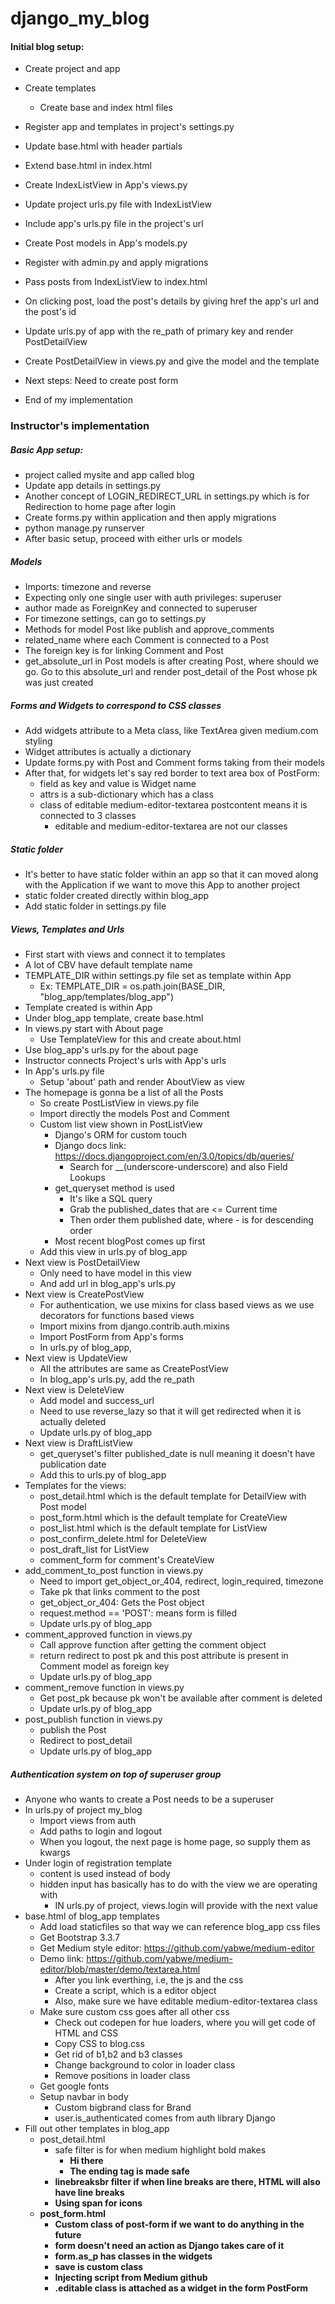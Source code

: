 # django_my_blog

#### Initial blog setup:
* Create project and app
* Create templates
    * Create base and index html files
* Register app and templates in project's settings.py
* Update base.html with header partials
* Extend base.html in index.html
* Create IndexListView in App's views.py
* Update project urls.py file with IndexListView
* Include app's urls.py file in the project's url
* Create Post models in App's models.py
* Register with admin.py and apply migrations
* Pass posts from IndexListView to index.html 
* On clicking post, load the post's details by giving href the app's url and the post's id
* Update urls.py of app with the re_path of primary key and render PostDetailView
* Create PostDetailView in views.py and give the model and the template

* Next steps: Need to create post form
* End of my implementation

### Instructor's implementation

##### Basic App setup:
* project called mysite and app called blog
* Update app details in settings.py 
* Another concept of LOGIN_REDIRECT_URL in settings.py which is for Redirection to home page after login
* Create forms.py within application and then apply migrations
* python manage.py runserver
* After basic setup, proceed with either urls or models

##### Models
* Imports: timezone and reverse
* Expecting only one single user with auth privileges: superuser
* author made as ForeignKey and connected to superuser
* For timezone settings, can go to settings.py 
* Methods for model Post like publish and approve_comments
* related_name where each Comment is connected to a Post
* The foreign key is for linking Comment and Post
* get_absolute_url in Post models is after creating Post, where should we go. Go to this absolute_url and render post_detail of the Post whose pk was just created

##### Forms and Widgets to correspond to CSS classes
* Add widgets attribute to a Meta class, like TextArea given medium.com styling
* Widget attributes is actually a dictionary
* Update forms.py with Post and Comment forms taking from their models
* After that, for widgets let's say red border to text area box of PostForm:
    * field as key and value is Widget name
    * attrs is a sub-dictionary which has a class
    * class of editable medium-editor-textarea postcontent means it is connected to 3 classes
        * editable and medium-editor-textarea are not our classes

##### Static folder
* It's better to have static folder within an app so that it can moved along with the Application if we want to move this App to another project
* static folder created directly within blog_app
* Add static folder in settings.py file


##### Views, Templates and Urls
* First start with views and connect it to templates
* A lot of CBV have default template name
* TEMPLATE_DIR within settings.py file set as template within App
    * Ex: TEMPLATE_DIR = os.path.join(BASE_DIR, "blog_app/templates/blog_app")
* Template created is within App 
* Under blog_app template, create base.html
* In views.py start with About page
    * Use TemplateView for this and create about.html
* Use blog_app's urls.py for the about page
* Instructor connects Project's urls with App's urls
* In App's urls.py file
    * Setup 'about' path and render AboutView as view
* The homepage is gonna be a list of all the Posts
    * So create PostListView in views.py file
    * Import directly the models Post and Comment
    * Custom list view shown in PostListView
        * Django's ORM for custom touch
        * Django docs link: https://docs.djangoproject.com/en/3.0/topics/db/queries/
            * Search for __(underscore-underscore) and also Field Lookups
        * get_queryset method is used
            * It's like a SQL query
            * Grab the published_dates that are <= Current time
            * Then order them published date, where - is for descending order
        * Most recent blogPost comes up first
    * Add this view in urls.py of blog_app
* Next view is PostDetailView
    * Only need to have model in this view
    * And add url in blog_app's urls.py
* Next view is CreatePostView
    * For authentication, we use mixins for class based views as we use decorators for functions based views
    * Import mixins from django.contrib.auth.mixins
    * Import PostForm from App's forms
    * In urls.py of blog_app, 
* Next view is UpdateView
    * All the attributes are same as CreatePostView
    * In blog_app's urls.py, add the re_path
* Next view is DeleteView
    * Add model and success_url
    * Need to use reverse_lazy so that it will get redirected when it is actually deleted
    * Update urls.py of blog_app
* Next view is DraftListView
    * get_queryset's filter published_date is null meaning it doesn't have publication date
    * Add this to urls.py of blog_app
* Templates for the views:
    * post_detail.html which is the default template for DetailView with Post model
    * post_form.html which is the default template for CreateView
    * post_list.html which is the default template for ListView
    * post_confirm_delete.html for DeleteView
    * post_draft_list for ListView
    * comment_form for comment's CreateView
* add_comment_to_post function in views.py
    * Need to import get_object_or_404, redirect, login_required, timezone
    * Take pk that links comment to the post
    * get_object_or_404: Gets the Post object 
    * request.method == 'POST': means form is filled
    * Update urls.py of blog_app
* comment_approved function in views.py
    * Call approve function after getting the comment object
    * return redirect to post pk and this post attribute is present in Comment model as foreign key
    * Update urls.py of blog_app
* comment_remove function in views.py
    * Get post_pk because pk won't be available after comment is deleted
    * Update urls.py of blog_app
* post_publish function in views.py
    * publish the Post
    * Redirect to post_detail
    * Update urls.py of blog_app

##### Authentication system on top of superuser group
* Anyone who wants to create a Post needs to be a superuser
* In urls.py of project my_blog
    * Import views from auth
    * Add paths to login and logout
    * When you logout, the next page is home page, so supply them as kwargs
* Under login of registration template
    * content is used instead of body
    * hidden input has basically has to do with the view we are operating with
        * IN urls.py of project, views.login will provide with the next value
* base.html of blog_app templates
    * Add load staticfiles so that way we can reference blog_app css files
    * Get Bootstrap 3.3.7
    * Get Medium style editor: https://github.com/yabwe/medium-editor
    * Demo link: https://github.com/yabwe/medium-editor/blob/master/demo/textarea.html
        * After you link everthing, i.e, the js and the css
        * Create a script, which is a editor object 
        * Also, make sure we have editable medium-editor-textarea class
    * Make sure custom css goes after all other css
        * Check out codepen for hue loaders, where you will get code of HTML and CSS
        * Copy CSS to blog.css
        * Get rid of b1,b2 and b3 classes
        * Change background to color in loader class
        * Remove positions in loader class
    * Get google fonts 
    * Setup navbar in body
        * Custom bigbrand class for Brand
        * user.is_authenticated comes from auth library Django
* Fill out other templates in blog_app
    * post_detail.html
        * safe filter is for when medium highlight bold makes
            * <b>Hi there<b>
            * The ending tag is made safe
        * linebreaksbr filter if when line breaks are there, HTML will also have line breaks
        * Using span for icons
    * post_form.html
        * Custom class of post-form if we want to do anything in the future
        * form doesn't need an action as Django takes care of it
        * form.as_p has classes in the widgets 
        * save is custom class
        * Injecting script from Medium github
        * .editable class is attached as a widget in the form PostForm